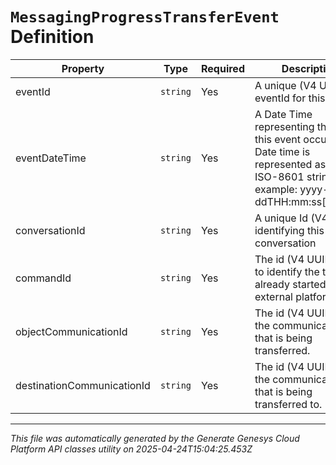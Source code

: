 # `MessagingProgressTransferEvent` Definition

| Property | Type | Required | Description |
|----------|------|----------|-------------|
| eventId | `string` | Yes | A unique (V4 UUID) eventId for this event |
| eventDateTime | `string` | Yes | A Date Time representing the time this event occurred. Date time is represented as an ISO-8601 string. For example: yyyy-MM-ddTHH:mm:ss[.mmm]Z |
| conversationId | `string` | Yes | A unique Id (V4 UUID) identifying this conversation |
| commandId | `string` | Yes | The id (V4 UUID) used to identify the transfer already started by the external platform. |
| objectCommunicationId | `string` | Yes | The id (V4 UUID) of the communication that is being transferred. |
| destinationCommunicationId | `string` | Yes | The id (V4 UUID) of the communication that is being transferred to. |

---

*This file was automatically generated by the Generate Genesys Cloud Platform API classes utility on 2025-04-24T15:04:25.453Z*